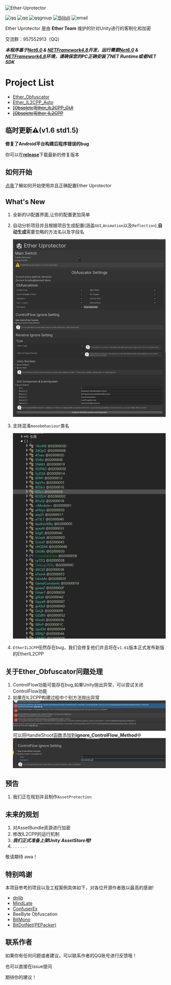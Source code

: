 ![Ether-Uprotector](https://socialify.git.ci/Ether2023/Ether-Uprotector/image?description=1&font=Inter&forks=1&issues=1&logo=https%3A%2F%2Fraw.githubusercontent.com%2FEther2023%2FEther-Uprotector%2Fmain%2Flogo.png&name=1&owner=1&pattern=Signal&pulls=1&stargazers=1&theme=Light)

![qq](https://img.shields.io/badge/oRangeSumMer(QQ)-2286401259-green) ![qq](https://img.shields.io/badge/Z1029(QQ)-3408708525-green) ![qqgroup](https://img.shields.io/badge/QQGroup-957552913-orange) [![Bilibili](https://img.shields.io/badge/bilibili-%E6%A9%99%E4%B9%8B%E5%A4%8F-blue)](https://space.bilibili.com/79045701) ![email](https://img.shields.io/badge/Email-2286401259%40qq.com-yellowgreen)

Ether Uprotector 是由 **Ether Team** 维护的针对Unity进行的客制化和加密

交流群：957552913（QQ）

***本程序基于[Net6.0](https://dotnet.microsoft.com/zh-cn/download/dotnet/6.0) & [NETFramework4.8](https://dotnet.microsoft.com/zh-cn/download/dotnet-framework/net48)开发，运行需要[Net6.0](https://dotnet.microsoft.com/zh-cn/download/dotnet/6.0) & [NETFramework4.8](https://dotnet.microsoft.com/zh-cn/download/dotnet-framework/net48)环境，请确保您的PC正确安装了NET Runtime或者NET SDK***

# Project List
- [Ether_Obfuscator](Ether_Obfuscator)
- [Ether_IL2CPP_Auto](Ether_IL2CPP_Auto)
- ~~[[Obsolete]Ether_IL2CPP_GUI](Ether_IL2CPP_GUI)~~
- ~~[[Obsolete]Ether-IL2CPP](Ether_IL2CPP)~~

## 临时更新⚠(v1.6 std1.5)

**修复了Android平台构建后程序错误的bug**

你可以在[**release**](https://github.com/Z1029-oRangeSumMer/O-Z-IL2CPP/releases)下载最新的修复版本

## 如何开始
[点我](Ether_Obfuscator)了解如何开始使用并且正确配置Ether Uprotector

## What's New
1. 全新的UI配置界面,让你的配置更加简单
2. 自动分析项目并且根据项目生成配置(涵盖`GUI`,`Animation`以及`Reflection`),**自动生成**需要忽略的方法名以及字段名

   ![newui](pics/newui.png)
 
3. 支持混淆`monobehaviour`类名

   ![monoobfus](pics/obfusmono.png)

4. `EtherIL2CPP`任然存在bug，我们会修复他们并且将在`v1.61`版本正式发布新版的EtherIL2CPP
   
## 关于Ether_Obfuscator问题处理
1. ControlFlow功能可能存在bug,如果Unity抛出异常，可以尝试关闭ControlFlow功能
2. 如果在IL2CPP构建过程中个别方法抛出异常
   ![err1](pics/err1.png)
   可以将HandleShoot函数添加到**ignore_ControlFlow_Method**中
   ![config](pics/cfignore.png)

## 预告
1. 我们正在规划并且制作`AssetProtection`

## 未来的规划
1. 对AssetBundle资源进行加密
2. 修改IL2CPP的运行机制
3. ***我们正式准备上架Unity AssetStore啦!***
4. . . . . . .

敬请期待 awa！

## 特别鸣谢
本项目参考的项目以及工程案例具体如下，对各位开源作者致以最高的感谢!

- [dnlib](https://github.com/0xd4d/dnlib)
- [MindLate](https://github.com/Sato-Isolated/MindLated)
- [ConfuserEx](https://github.com/yck1509/ConfuserEx)
- BeeByte Obfuscation
- [BitMono](https://github.com/sunnamed434/BitMono)
- [BitDotNet(PEPacker)](https://github.com/0x59R11/BitDotNet)

## 联系作者
如果你有任何问题或者建议，可以联系作者的QQ账号进行反馈哦！

也可以直接在issue提问

期待你的建议！
